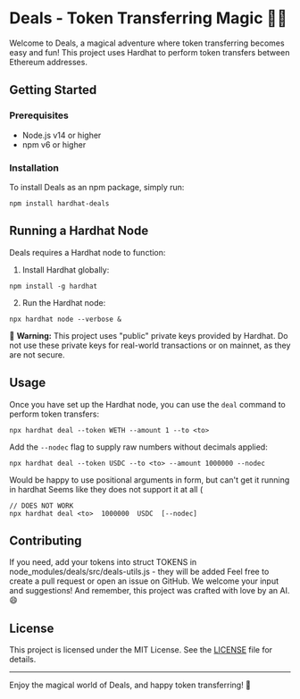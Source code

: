 # Deals - Token Transferring Magic 🎩✨

Welcome to Deals, a magical adventure where token transferring becomes easy and fun! This project uses Hardhat to perform token transfers between Ethereum addresses.

## Getting Started

### Prerequisites

- Node.js v14 or higher
- npm v6 or higher

### Installation

To install Deals as an npm package, simply run:
```
npm install hardhat-deals
```

## Running a Hardhat Node

Deals requires a Hardhat node to function:

1. Install Hardhat globally:
```
npm install -g hardhat
```

2. Run the Hardhat node:
```
npx hardhat node --verbose &
```

🚨 **Warning:** This project uses "public" private keys provided by Hardhat. Do not use these private keys for real-world transactions or on mainnet, as they are not secure.

## Usage

Once you have set up the Hardhat node, you can use the `deal` command to perform token transfers:

```
npx hardhat deal --token WETH --amount 1 --to <to>
```

Add the `--nodec` flag to supply raw numbers without decimals applied:

```
npx hardhat deal --token USDC --to <to> --amount 1000000 --nodec
```

Would be happy to use positional arguments in form, but can't get it running in hardhat
Seems like they does not support it at all (

```
// DOES NOT WORK
npx hardhat deal <to>  1000000  USDC  [--nodec]
```

## Contributing

If you need, add your tokens into struct TOKENS in node_modules/deals/src/deals-utils.js - they will be added
Feel free to create a pull request or open an issue on GitHub. We welcome your input and suggestions! And remember, this project was crafted with love by an AI. 😄

## License

This project is licensed under the MIT License. See the [LICENSE](LICENSE) file for details.

---

Enjoy the magical world of Deals, and happy token transferring! 🎉
